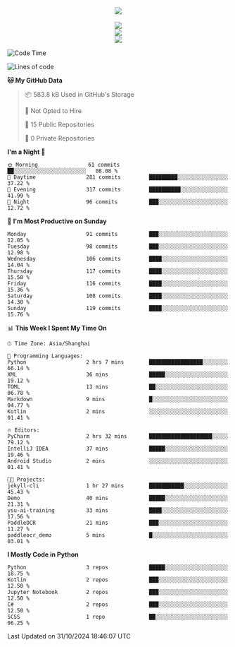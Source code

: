 <div align="center">
  <img src="https://readme-typing-svg.demolab.com?font=Zhi+Mang+Xing&size=40&pause=1000&color=000000&center=true&vCenter=true&lines=Baymax%E5%B0%8F%E6%8C%AF;Hello%20World"/><br/>
  <br/>
  <img src="https://skillicons.dev/icons?i=java,kotlin,python,c,cpp,html,css,javascript" /><br/>
  <img src="https://skillicons.dev/icons?i=spring,vue,pytorch,maven,gradle,mysql,sqlite,linux" /><br/>
  <img src="https://skillicons.dev/icons?i=idea,pycharm,webstorm,androidstudio,vscode,git,vim,md" /><br/>
</div>

<!--START_SECTION:waka-->
![Code Time](http://img.shields.io/badge/Code%20Time-381%20hrs%2058%20mins-blue)

![Lines of code](https://img.shields.io/badge/From%20Hello%20World%20I%27ve%20Written-5.3%20million%20lines%20of%20code-blue)

**🐱 My GitHub Data** 

> 📦 583.8 kB Used in GitHub's Storage 
 > 
> 🚫 Not Opted to Hire
 > 
> 📜 15 Public Repositories 
 > 
> 🔑 0 Private Repositories 
 > 
**I'm a Night 🦉** 

```text
🌞 Morning                61 commits          ██░░░░░░░░░░░░░░░░░░░░░░░   08.08 % 
🌆 Daytime                281 commits         █████████░░░░░░░░░░░░░░░░   37.22 % 
🌃 Evening                317 commits         ██████████░░░░░░░░░░░░░░░   41.99 % 
🌙 Night                  96 commits          ███░░░░░░░░░░░░░░░░░░░░░░   12.72 % 
```
📅 **I'm Most Productive on Sunday** 

```text
Monday                   91 commits          ███░░░░░░░░░░░░░░░░░░░░░░   12.05 % 
Tuesday                  98 commits          ███░░░░░░░░░░░░░░░░░░░░░░   12.98 % 
Wednesday                106 commits         ████░░░░░░░░░░░░░░░░░░░░░   14.04 % 
Thursday                 117 commits         ████░░░░░░░░░░░░░░░░░░░░░   15.50 % 
Friday                   116 commits         ████░░░░░░░░░░░░░░░░░░░░░   15.36 % 
Saturday                 108 commits         ████░░░░░░░░░░░░░░░░░░░░░   14.30 % 
Sunday                   119 commits         ████░░░░░░░░░░░░░░░░░░░░░   15.76 % 
```


📊 **This Week I Spent My Time On** 

```text
🕑︎ Time Zone: Asia/Shanghai

💬 Programming Languages: 
Python                   2 hrs 7 mins        █████████████████░░░░░░░░   66.14 % 
XML                      36 mins             █████░░░░░░░░░░░░░░░░░░░░   19.12 % 
TOML                     13 mins             ██░░░░░░░░░░░░░░░░░░░░░░░   06.78 % 
Markdown                 9 mins              █░░░░░░░░░░░░░░░░░░░░░░░░   04.77 % 
Kotlin                   2 mins              ░░░░░░░░░░░░░░░░░░░░░░░░░   01.41 % 

🔥 Editors: 
PyCharm                  2 hrs 32 mins       ████████████████████░░░░░   79.12 % 
IntelliJ IDEA            37 mins             █████░░░░░░░░░░░░░░░░░░░░   19.46 % 
Android Studio           2 mins              ░░░░░░░░░░░░░░░░░░░░░░░░░   01.41 % 

🐱‍💻 Projects: 
jekyll-cli               1 hr 27 mins        ███████████░░░░░░░░░░░░░░   45.43 % 
Demo                     40 mins             █████░░░░░░░░░░░░░░░░░░░░   21.31 % 
ysu-ai-training          33 mins             ████░░░░░░░░░░░░░░░░░░░░░   17.56 % 
PaddleOCR                21 mins             ███░░░░░░░░░░░░░░░░░░░░░░   11.27 % 
paddleocr_demo           5 mins              █░░░░░░░░░░░░░░░░░░░░░░░░   03.01 % 
```

**I Mostly Code in Python** 

```text
Python                   3 repos             █████░░░░░░░░░░░░░░░░░░░░   18.75 % 
Kotlin                   2 repos             ███░░░░░░░░░░░░░░░░░░░░░░   12.50 % 
Jupyter Notebook         2 repos             ███░░░░░░░░░░░░░░░░░░░░░░   12.50 % 
C#                       2 repos             ███░░░░░░░░░░░░░░░░░░░░░░   12.50 % 
SCSS                     1 repo              ██░░░░░░░░░░░░░░░░░░░░░░░   06.25 % 
```




 Last Updated on 31/10/2024 18:46:07 UTC
<!--END_SECTION:waka-->





